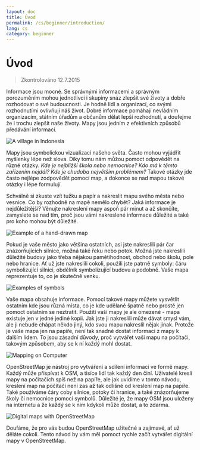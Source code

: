```yaml
---
layout: doc
title: Úvod
permalink: /cs/beginner/introduction/
lang: cs
category: beginner
---
```


Úvod
============

> Zkontrolováno 12.7.2015  

Informace jsou mocné. Se správnými informacemi a správným porozuměním mohou jednotlivci i skupiny snáz zlepšit své životy a dobře rozhodovat o své budoucnosti. Je hodně lidí a organizací, co svými rozhodnutími ovlivňují náš život. Dobré informace pomáhají nevládním organizacím, státním úřadům a občanům dělat lepší rozhodnutí, a doufejme že i trochu zlepšit naše životy. Mapy jsou jedním z efektivních způsobů předávání informací. 

![A village in Indonesia][]

Mapy jsou symbolickou vizualizací našeho světa. Často mohou vyjádřit myšlenky lépe než slova. Díky tomu nám můžou pomoct odpovědět na různé otázky. *Kde je nejbližší škola nebo nemocnice? Kdo má k těmto zařízením nejdál? Kde je chudoba největším problémem?* Takové otázky jde často nejlépe zodpovědět pomocí map, a dokonce se nad mapou takové otázky i lépe formulují. 

Schválně si zkuste vzít tužku a papír a nakreslit mapu svého města nebo vesnice. Co by rozhodně na mapě nemělo chybět? Jaká informace je nejdůležitější? Věnujte nakreslení mapy aspoň pár minut a až skončíte, zamyslete se nad tím, proč jsou vámi nakreslené informace důležité a také pro koho mohou být důležité.

![Example of a hand-drawn map][]

Pokud je vaše město jako většina ostatních, asi jste nakreslili pár čar znázorňujících silnice, možná také řeku nebo potok. Možná jste nakreslili důležité budovy jako třeba nějakou pamětihodnost, obchod nebo školu, pole nebo hranice. Ať už jste nakreslili cokoli, použili jste patrně symboly: čáru symbolizující silnici, obdélník symbolizující budovu a podobně. Vaše mapa reprezentuje to, co je skutečně venku.

![Examples of symbols][]

Vaše mapa obsahuje informace. Pomocí takové mapy můžete vysvětlit ostatním kde jsou různá místa, co je kde udělané špatně nebo prostě jen pomoct ostatním se neztratit. Použití vaší mapy je ale omezené - mapa existuje jen v jedné jediné kopii. Jak jste ji nakreslili může dávat smysl vám, ale ji nebude chápat někdo jiný, kdo svou mapu nakreslil nějak jinak. Protože je vaše mapa jen na papíře, není tak snadné dostat informaci z mapy k dalším lidem. To jsou zásadní důvody, proč vytvářet vaši mapu na počítači, takovým způsobem, aby se k ní každý mohl dostat. 

![Mapping on Computer][]

OpenStreetMap je nástroj pro vytváření a sdílení informací ve formě mapy. Každý může přispívat k OSM, a tisíce lidí tak každý den činí. Uživatelé kreslí mapy na počítačích spíš než na papíře, ale jak uvidíme v tomto návodu, kreslení map na počítači není zas až tak odlišné od kreslení map na papíře. Také používáme čáry coby silnice, potoky či hranice, a také znázorňujeme školy či nemocnice pomocí symbolů. Důležité je, že mapy OSM jsou uloženy na internetu a že každý se k nim kdykoli může dostat, a to zdarma.

![Digital maps with OpenStreetMap][]

Doufáme, že pro vás budou OpenStreetMap užitečné a zajímavé, ať už děláte cokoli. Tento návod by vám měl pomoct rychle začít vytvářet digitální mapy v OpenStreetMap.


[A village in Indonesia]: /images/beginner/village-in-indonesia.png
[Example of a hand-drawn map]: /images/beginner/hand-drawn-map.png
[Examples of symbols]: /images/beginner/examples-of-symbols.png
[Mapping on Computer]: /images/beginner/mapping-on-computer.png
[Digital maps with OpenStreetMap]: /images/beginner/digital-maps-with-osm.png